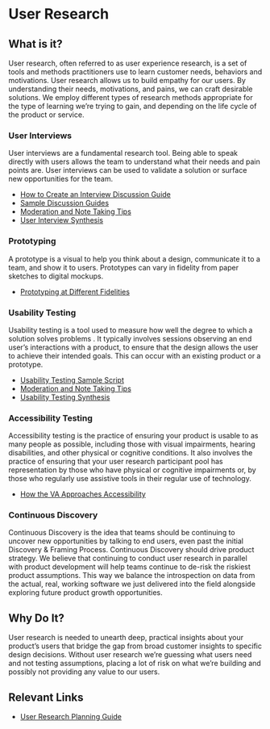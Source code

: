 # User Research 

## What is it?
User research, often referred to as user experience research, is a set of tools and methods practitioners use to learn customer needs, behaviors and motivations. User research allows us to build empathy for our users. By understanding their needs, motivations, and pains, we can craft desirable solutions. We employ different types of research methods appropriate for the type of learning we’re trying to gain, and depending on the life cycle of the product or service. 

### User Interviews
User interviews are a fundamental research tool. Being able to speak directly with users allows the team to understand what their needs and pain points are. User interviews can be used to validate a solution or surface new opportunities for the team. 

* [How to Create an Interview Discussion Guide](https://delivery-playbooks.rise8.us/content/plays/design/Interview-Discussion-Guide/) 
* [Sample Discussion Guides](https://www.figma.com/board/XwZ4aZIkMDG4RDt2ZMMVPb/A-Product-Design-Process?node-id=94-887&t=YHEZVHcCFYDg3wXU-0)
* [Moderation and Note Taking Tips](https://www.figma.com/board/XwZ4aZIkMDG4RDt2ZMMVPb/A-Product-Design-Process?node-id=113-1097&t=YHEZVHcCFYDg3wXU-0)
* [User Interview Synthesis](https://www.figma.com/board/XwZ4aZIkMDG4RDt2ZMMVPb/A-Product-Design-Process?node-id=154-1239&t=TrkTamf721zBgIL2-0)

### Prototyping
A prototype is a visual to help you think about a design, communicate it to a team, and show it to users. Prototypes can vary in fidelity from paper sketches to digital mockups. 

* [Prototyping at Different Fidelities](https://app.trainual.com/rise8-inc/steps/17112809/consume)

### Usability Testing
Usability testing is a tool used to measure how well the degree to which a solution solves problems . It typically involves sessions observing an end user’s interactions with a product, to ensure that the design allows the user to achieve their intended goals. This can occur with an existing product or a prototype. 

* [Usability Testing Sample Script](https://www.figma.com/board/XwZ4aZIkMDG4RDt2ZMMVPb/A-Product-Design-Process?node-id=251-1745&t=OiCFdYXtygy4ibFq-0)
* [Moderation and Note Taking Tips](https://www.figma.com/board/XwZ4aZIkMDG4RDt2ZMMVPb/A-Product-Design-Process?node-id=303-1871&t=TrkTamf721zBgIL2-0)
* [Usability Testing Synthesis](https://www.figma.com/board/XwZ4aZIkMDG4RDt2ZMMVPb/A-Product-Design-Process?node-id=324-1938&t=TrkTamf721zBgIL2-0)

### Accessibility Testing
Accessibility testing is the practice of ensuring your product is usable to as many people as possible, including those with visual impairments, hearing disabilities, and other physical or cognitive conditions. It also involves the practice of ensuring that your user research participant pool has representation by those who have physical or cognitive impairments or, by those who regularly use assistive tools in their regular use of technology.  

* [How the VA Approaches Accessibility](https://design.va.gov/about/accessibility/)

### Continuous Discovery
Continuous Discovery is the idea that teams should be continuing to uncover new opportunities by talking to end users, even past the initial Discovery & Framing Process. Continuous Discovery should drive product strategy. We believe that continuing to conduct user research in parallel with product development will help teams continue to de-risk the riskiest product assumptions. This way we balance the introspection on data from the actual, real, working software we just delivered into the field alongside exploring future product growth opportunities.

## Why Do It? 
User research is needed to unearth deep, practical insights about your product’s users that bridge the gap from broad customer insights to specific design decisions. Without user research we’re guessing what users need and not testing assumptions, placing a lot of risk on what we’re building and possibly not providing any value to our users. 

## Relevant Links

* [User Research Planning Guide](https://delivery-playbooks.rise8.us/content/plays/design/user-research-planning-play/)
